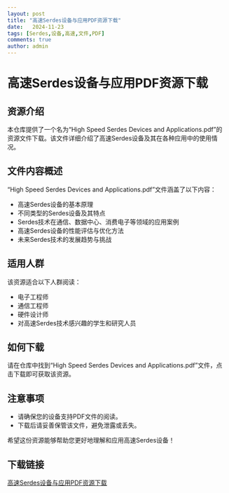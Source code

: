 ```yaml
---
layout: post
title: "高速Serdes设备与应用PDF资源下载"
date:   2024-11-23
tags: [Serdes,设备,高速,文件,PDF]
comments: true
author: admin
---
```

# 高速Serdes设备与应用PDF资源下载

## 资源介绍

本仓库提供了一个名为“High Speed Serdes Devices and Applications.pdf”的资源文件下载。该文件详细介绍了高速Serdes设备及其在各种应用中的使用情况。

## 文件内容概述

“High Speed Serdes Devices and Applications.pdf”文件涵盖了以下内容：

- 高速Serdes设备的基本原理
- 不同类型的Serdes设备及其特点
- Serdes技术在通信、数据中心、消费电子等领域的应用案例
- 高速Serdes设备的性能评估与优化方法
- 未来Serdes技术的发展趋势与挑战

## 适用人群

该资源适合以下人群阅读：

- 电子工程师
- 通信工程师
- 硬件设计师
- 对高速Serdes技术感兴趣的学生和研究人员

## 如何下载

请在仓库中找到“High Speed Serdes Devices and Applications.pdf”文件，点击下载即可获取该资源。

## 注意事项

- 请确保您的设备支持PDF文件的阅读。
- 下载后请妥善保管该文件，避免泄露或丢失。

希望这份资源能够帮助您更好地理解和应用高速Serdes设备！

## 下载链接

[高速Serdes设备与应用PDF资源下载](https://pan.quark.cn/s/08815d478a35)